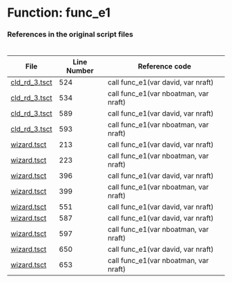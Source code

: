 # Function: func_e1
### References in the original script files

#

| File | Line Number | Reference code |
| --- | --- | --- |
| [cld_rd_3.tsct](../../../out/cld_rd_3.tsct#L524) | 524 | call func_e1(var david, var nraft) |
| [cld_rd_3.tsct](../../../out/cld_rd_3.tsct#L534) | 534 | call func_e1(var nboatman, var nraft) |
| [cld_rd_3.tsct](../../../out/cld_rd_3.tsct#L589) | 589 | call func_e1(var david, var nraft) |
| [cld_rd_3.tsct](../../../out/cld_rd_3.tsct#L593) | 593 | call func_e1(var nboatman, var nraft) |
| [wizard.tsct](../../../out/wizard.tsct#L213) | 213 | call func_e1(var david, var nraft) |
| [wizard.tsct](../../../out/wizard.tsct#L223) | 223 | call func_e1(var nboatman, var nraft) |
| [wizard.tsct](../../../out/wizard.tsct#L396) | 396 | call func_e1(var david, var nraft) |
| [wizard.tsct](../../../out/wizard.tsct#L399) | 399 | call func_e1(var nboatman, var nraft) |
| [wizard.tsct](../../../out/wizard.tsct#L551) | 551 | call func_e1(var david, var nraft) |
| [wizard.tsct](../../../out/wizard.tsct#L587) | 587 | call func_e1(var david, var nraft) |
| [wizard.tsct](../../../out/wizard.tsct#L597) | 597 | call func_e1(var nboatman, var nraft) |
| [wizard.tsct](../../../out/wizard.tsct#L650) | 650 | call func_e1(var david, var nraft) |
| [wizard.tsct](../../../out/wizard.tsct#L653) | 653 | call func_e1(var nboatman, var nraft) |
